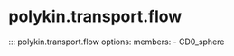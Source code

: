 # polykin.transport.flow

::: polykin.transport.flow
    options:
        members:
            - CD0_sphere
